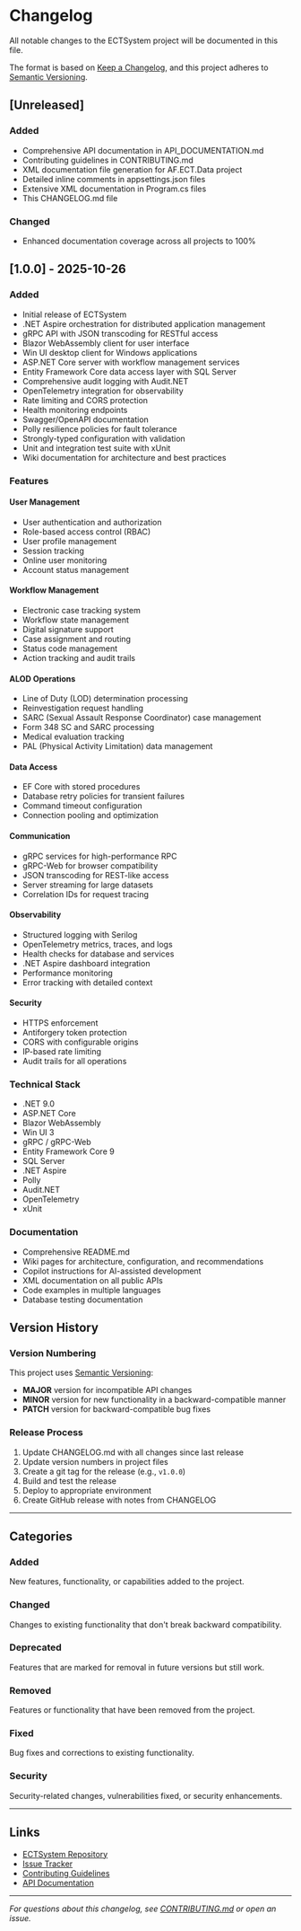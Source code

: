# Changelog

All notable changes to the ECTSystem project will be documented in this file.

The format is based on [Keep a Changelog](https://keepachangelog.com/en/1.1.0/),
and this project adheres to [Semantic Versioning](https://semver.org/spec/v2.0.0.html).

## [Unreleased]

### Added
- Comprehensive API documentation in API_DOCUMENTATION.md
- Contributing guidelines in CONTRIBUTING.md
- XML documentation file generation for AF.ECT.Data project
- Detailed inline comments in appsettings.json files
- Extensive XML documentation in Program.cs files
- This CHANGELOG.md file

### Changed
- Enhanced documentation coverage across all projects to 100%

## [1.0.0] - 2025-10-26

### Added
- Initial release of ECTSystem
- .NET Aspire orchestration for distributed application management
- gRPC API with JSON transcoding for RESTful access
- Blazor WebAssembly client for user interface
- Win UI desktop client for Windows applications
- ASP.NET Core server with workflow management services
- Entity Framework Core data access layer with SQL Server
- Comprehensive audit logging with Audit.NET
- OpenTelemetry integration for observability
- Rate limiting and CORS protection
- Health monitoring endpoints
- Swagger/OpenAPI documentation
- Polly resilience policies for fault tolerance
- Strongly-typed configuration with validation
- Unit and integration test suite with xUnit
- Wiki documentation for architecture and best practices

### Features

#### User Management
- User authentication and authorization
- Role-based access control (RBAC)
- User profile management
- Session tracking
- Online user monitoring
- Account status management

#### Workflow Management
- Electronic case tracking system
- Workflow state management
- Digital signature support
- Case assignment and routing
- Status code management
- Action tracking and audit trails

#### ALOD Operations
- Line of Duty (LOD) determination processing
- Reinvestigation request handling
- SARC (Sexual Assault Response Coordinator) case management
- Form 348 SC and SARC processing
- Medical evaluation tracking
- PAL (Physical Activity Limitation) data management

#### Data Access
- EF Core with stored procedures
- Database retry policies for transient failures
- Command timeout configuration
- Connection pooling and optimization

#### Communication
- gRPC services for high-performance RPC
- gRPC-Web for browser compatibility
- JSON transcoding for REST-like access
- Server streaming for large datasets
- Correlation IDs for request tracing

#### Observability
- Structured logging with Serilog
- OpenTelemetry metrics, traces, and logs
- Health checks for database and services
- .NET Aspire dashboard integration
- Performance monitoring
- Error tracking with detailed context

#### Security
- HTTPS enforcement
- Antiforgery token protection
- CORS with configurable origins
- IP-based rate limiting
- Audit trails for all operations

### Technical Stack
- .NET 9.0
- ASP.NET Core
- Blazor WebAssembly
- Win UI 3
- gRPC / gRPC-Web
- Entity Framework Core 9
- SQL Server
- .NET Aspire
- Polly
- Audit.NET
- OpenTelemetry
- xUnit

### Documentation
- Comprehensive README.md
- Wiki pages for architecture, configuration, and recommendations
- Copilot instructions for AI-assisted development
- XML documentation on all public APIs
- Code examples in multiple languages
- Database testing documentation

## Version History

### Version Numbering
This project uses [Semantic Versioning](https://semver.org/):
- **MAJOR** version for incompatible API changes
- **MINOR** version for new functionality in a backward-compatible manner
- **PATCH** version for backward-compatible bug fixes

### Release Process
1. Update CHANGELOG.md with all changes since last release
2. Update version numbers in project files
3. Create a git tag for the release (e.g., `v1.0.0`)
4. Build and test the release
5. Deploy to appropriate environment
6. Create GitHub release with notes from CHANGELOG

---

## Categories

### Added
New features, functionality, or capabilities added to the project.

### Changed
Changes to existing functionality that don't break backward compatibility.

### Deprecated
Features that are marked for removal in future versions but still work.

### Removed
Features or functionality that have been removed from the project.

### Fixed
Bug fixes and corrections to existing functionality.

### Security
Security-related changes, vulnerabilities fixed, or security enhancements.

---

## Links
- [ECTSystem Repository](https://github.com/dmccoy2025/ECTSystem)
- [Issue Tracker](https://github.com/dmccoy2025/ECTSystem/issues)
- [Contributing Guidelines](CONTRIBUTING.md)
- [API Documentation](API_DOCUMENTATION.md)

---

*For questions about this changelog, see [CONTRIBUTING.md](CONTRIBUTING.md) or open an issue.*
